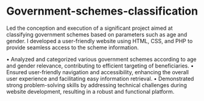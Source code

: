 # Government-schemes-classification
Led the conception and execution of a significant project aimed at classifying government schemes based on parameters such as age and gender. I developed a user-friendly website using HTML, CSS, and PHP to provide seamless access to the scheme information.

• Analyzed and categorized various government schemes according to age and gender relevance, contributing to efficient targeting of beneficiaries.
• Ensured user-friendly navigation and accessibility, enhancing the overall user experience and facilitating easy information retrieval.
• Demonstrated strong problem-solving skills by addressing technical challenges during website development, resulting in a robust and functional platform.
